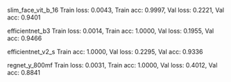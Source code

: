 slim_face_vit_b_16
    Train loss: 0.0043, Train acc: 0.9997, Val loss: 0.2221, Val acc: 0.9401
    
efficientnet_b3
    Train loss: 0.0014, Train acc: 1.0000, Val loss: 0.1955, Val acc: 0.9466

efficientnet_v2_s
    Train acc: 1.0000, Val loss: 0.2295, Val acc: 0.9336

regnet_y_800mf
    Train loss: 0.0031, Train acc: 1.0000, Val loss: 0.4012, Val acc: 0.8841